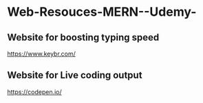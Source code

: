 # Web-Resouces-MERN--Udemy-

## Website for boosting typing speed

https://www.keybr.com/

## Website for Live coding output

https://codepen.io/
